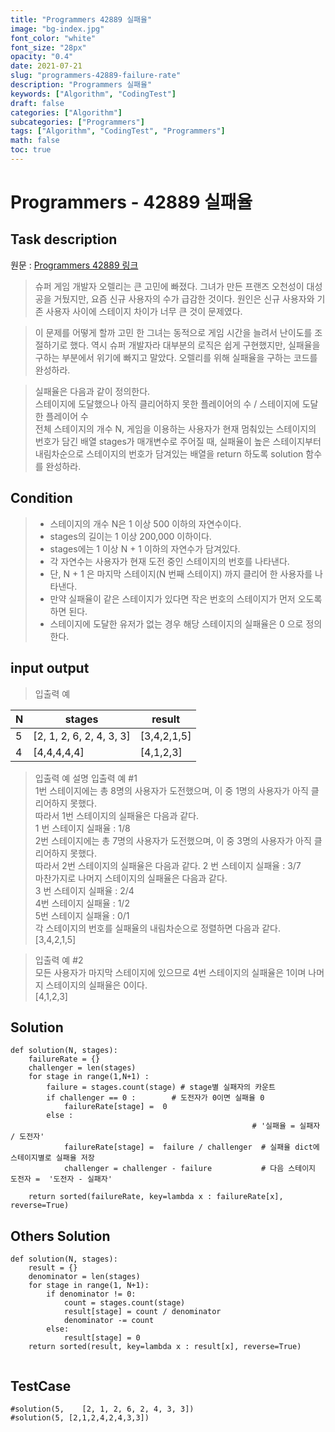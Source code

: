 ```yaml
---
title: "Programmers 42889 실패율"
image: "bg-index.jpg"
font_color: "white"
font_size: "28px"
opacity: "0.4"
date: 2021-07-21
slug: "programmers-42889-failure-rate"
description: "Programmers 실패율"
keywords: ["Algorithm", "CodingTest"]
draft: false
categories: ["Algorithm"]
subcategories: ["Programmers"]
tags: ["Algorithm", "CodingTest", "Programmers"]
math: false
toc: true
---
```


# Programmers - 42889 실패율

## Task description

원문 : <a href="https://programmers.co.kr/learn/courses/30/lessons/42889">Programmers 42889 링크</a>

> 슈퍼 게임 개발자 오렐리는 큰 고민에 빠졌다. 그녀가 만든 프랜즈 오천성이 대성공을 거뒀지만, 요즘 신규 사용자의 수가 급감한 것이다. 원인은 신규 사용자와 기존 사용자 사이에 스테이지 차이가 너무 큰 것이 문제였다.

> 이 문제를 어떻게 할까 고민 한 그녀는 동적으로 게임 시간을 늘려서 난이도를 조절하기로 했다. 역시 슈퍼 개발자라 대부분의 로직은 쉽게 구현했지만, 실패율을 구하는 부분에서 위기에 빠지고 말았다. 오렐리를 위해 실패율을 구하는 코드를 완성하라.

> 실패율은 다음과 같이 정의한다. <br>
스테이지에 도달했으나 아직 클리어하지 못한 플레이어의 수 / 스테이지에 도달한 플레이어 수 <br>
전체 스테이지의 개수 N, 게임을 이용하는 사용자가 현재 멈춰있는 스테이지의 번호가 담긴 배열 stages가 매개변수로 주어질 때, 실패율이 높은 스테이지부터 내림차순으로 스테이지의 번호가 담겨있는 배열을 return 하도록 solution 함수를 완성하라.




## Condition
> - 스테이지의 개수 N은 1 이상 500 이하의 자연수이다.<br>
> - stages의 길이는 1 이상 200,000 이하이다.<br>
> - stages에는 1 이상 N + 1 이하의 자연수가 담겨있다.
> - 각 자연수는 사용자가 현재 도전 중인 스테이지의 번호를 나타낸다.
> - 단, N + 1 은 마지막 스테이지(N 번째 스테이지) 까지 클리어 한 사용자를 나타낸다.
> - 만약 실패율이 같은 스테이지가 있다면 작은 번호의 스테이지가 먼저 오도록 하면 된다.
> - 스테이지에 도달한 유저가 없는 경우 해당 스테이지의 실패율은 0 으로 정의한다.


## input output
> 입출력 예

N |	stages |	result
---|------|-----
5	| [2, 1, 2, 6, 2, 4, 3, 3]	| [3,4,2,1,5]
4	| [4,4,4,4,4]	| [4,1,2,3]

> 입출력 예 설명
입출력 예 #1 <br>
1번 스테이지에는 총 8명의 사용자가 도전했으며, 이 중 1명의 사용자가 아직 클리어하지 못했다. <br>
따라서 1번 스테이지의 실패율은 다음과 같다.<br>
> 1 번 스테이지 실패율 : 1/8 <br>
2번 스테이지에는 총 7명의 사용자가 도전했으며, 이 중 3명의 사용자가 아직 클리어하지 못했다. <br>
따라서 2번 스테이지의 실패율은 다음과 같다.
> 2 번 스테이지 실패율 : 3/7 <br>
마찬가지로 나머지 스테이지의 실패율은 다음과 같다.<br>
> 3 번 스테이지 실패율 : 2/4<br>
> 4번 스테이지 실패율 : 1/2<br>
> 5번 스테이지 실패율 : 0/1<br>
> 각 스테이지의 번호를 실패율의 내림차순으로 정렬하면 다음과 같다.<br>
> [3,4,2,1,5]

> 입출력 예 #2<br>
>모든 사용자가 마지막 스테이지에 있으므로 4번 스테이지의 실패율은 1이며 나머지 스테이지의 실패율은 0이다.<br>
>[4,1,2,3]


## Solution 

```
def solution(N, stages):
    failureRate = {}
    challenger = len(stages)
    for stage in range(1,N+1) :
        failure = stages.count(stage) # stage별 실패자의 카운트
        if challenger == 0 :		# 도전자가 0이면 실패율 0
            failureRate[stage] =  0
        else :
		                                              # '실패율 = 실패자 / 도전자'  
            failureRate[stage] =  failure / challenger  # 실패율 dict에 스테이지별로 실패율 저장
            challenger = challenger - failure		    # 다음 스테이지 도전자 =  '도전자 - 실패자'

    return sorted(failureRate, key=lambda x : failureRate[x], reverse=True) 

```

## Others Solution 
```
def solution(N, stages):
    result = {}
    denominator = len(stages)
    for stage in range(1, N+1):
        if denominator != 0:
            count = stages.count(stage)
            result[stage] = count / denominator
            denominator -= count
        else:
            result[stage] = 0
    return sorted(result, key=lambda x : result[x], reverse=True)


```

## TestCase
```
#solution(5,	[2, 1, 2, 6, 2, 4, 3, 3])
#solution(5, [2,1,2,4,2,4,3,3])


```
